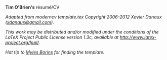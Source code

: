 **Tim O'Brien's** résumé/CV

*Adapted from moderncv template.tex*
*Copyright 2006-2012 Xavier Danaux (xdanaux@gmail.com).*

*This work may be distributed and/or modified under the conditions of the LaTeX Project Public License version 1.3c, available at http://www.latex-project.org/lppl/.*

*Hat tip to [Myles Borins](https://github.com/TheAlphaNerd) for finding the template.*
